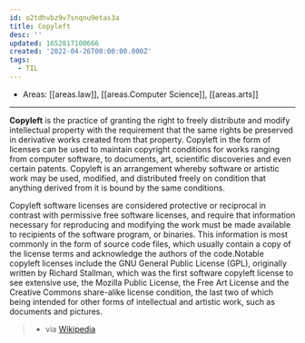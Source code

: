 ```yaml
---
id: o2tdhvbz9v7snqnu9etas3a
title: Copyleft
desc: ''
updated: 1652817100666
created: '2022-04-26T00:00:00.000Z'
tags:
  - TIL
---
```


- Areas: [[areas.law]], [[areas.Computer Science]], [[areas.arts]]

---

**Copyleft** is the practice of granting the right to freely distribute and modify intellectual property with the requirement that the same rights be preserved in derivative works created from that property. Copyleft in the form of licenses can be used to maintain copyright conditions for works ranging from computer software, to documents, art, scientific discoveries and even certain patents. Copyleft is an arrangement whereby software or artistic work may be used, modified, and distributed freely on condition that anything derived from it is bound by the same conditions.

Copyleft software licenses are considered protective or reciprocal in contrast with permissive free software licenses, and require that information necessary for reproducing and modifying the work must be made available to recipients of the software program, or binaries. This information is most commonly in the form of source code files, which usually contain a copy of the license terms and acknowledge the authors of the code.Notable copyleft licenses include the GNU General Public License (GPL), originally written by Richard Stallman, which was the first software copyleft license to see extensive use, the Mozilla Public License, the Free Art License and the Creative Commons share-alike license condition, the last two of which being intended for other forms of intellectual and artistic work, such as documents and pictures.

> - via [Wikipedia](https://en.wikipedia.org/wiki/Copyleft)
